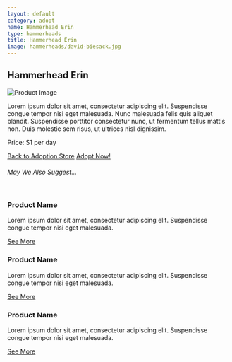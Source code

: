 ```yaml
---
layout: default
category: adopt
name: Hammerhead Erin
type: hammerheads
title: Hammerhead Erin
image: hammerheads/david-biesack.jpg
---
```


<main class="product-details" role="main">
	<h2>Hammerhead Erin</h2>
	<div class="grid">
		<div class="unit unit-s-1 unit-m-1-2 unit-l-1-2">
			<img class="img-flex" src="{{site.baseurl}}/images/hammerheads/david-biesack.jpg" alt="Product Image">
		</div>
		<div class="unit unit-s-1 unit-m-1-2 unit-l-1-2">
			<p class="description">Lorem ipsum dolor sit amet, consectetur adipiscing elit. Suspendisse congue tempor nisi eget malesuada. Nunc malesuada felis quis aliquet blandit. Suspendisse porttitor consectetur nunc, ut fermentum tellus mattis non. Duis molestie sem risus, ut ultrices nisl dignissim.</p>
		</div>
		<div class="unit unit-s-1 unit-l-1-2">
			<p>Price: $1 per day</p>
			<a class="btn btn-alt2" href="{{site.baseurl}}/adopt/">Back to Adoption Store</a>
			<a class="btn giga btn-alt" href="{{site.baseurl}}/cart/">Adopt Now!</a>
		</div>
	</div>
	<div class="unit unit-s-1">
		<h6>May We Also Suggest...</h6>
		<div class="unit unit-s-1 unit-m-1-2 unit-l-1-3">
			<img src="http://placehold.it/100x100" alt="">
			<h3 class="milli">Product Name</h3>
			<p>Lorem ipsum dolor sit amet, consectetur adipiscing elit. Suspendisse congue tempor nisi eget malesuada.</p>
			<a class="btn micro" href="{{site.baseurl}}/adopt/hammerhead-2/">See More</a>
		</div>
		<div class="unit unit-s-1 unit-m-1-2 unit-l-1-3">
			<img src="http://placehold.it/100x100" alt="">
			<h3 class="milli">Product Name</h3>
			<p>Lorem ipsum dolor sit amet, consectetur adipiscing elit. Suspendisse congue tempor nisi eget malesuada.</p>
			<a class="btn micro" href="{{site.baseurl}}/adopt/hammerhead-3/">See More</a>
		</div>
		<div class="unit unit-s-1 unit-l-1-3">
			<img src="http://placehold.it/100x100" alt="">
			<h3 class="milli">Product Name</h3>
			<p>Lorem ipsum dolor sit amet, consectetur adipiscing elit. Suspendisse congue tempor nisi eget malesuada.</p>
			<a class="btn micro" href="{{site.baseurl}}/adopt/hammerhead-4/">See More</a>
		</div>
	</div>
</main>
